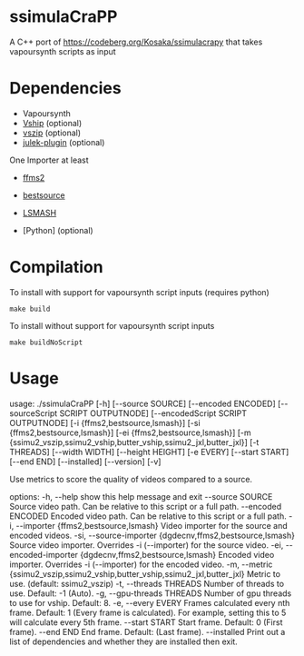 # ssimulaCraPP
A C++ port of https://codeberg.org/Kosaka/ssimulacrapy that takes vapoursynth scripts as input

# Dependencies

- Vapoursynth
- [Vship](https://github.com/Line-fr/Vship) (optional)
- [vszip](https://github.com/dnjulek/vapoursynth-zip) (optional)
- [julek-plugin](https://github.com/dnjulek/vapoursynth-julek-plugin) (optional)

One Importer at least

- [ffms2](https://github.com/FFMS/ffms2/tree/master)
- [bestsource](https://github.com/vapoursynth/bestsource)
- [LSMASH](https://github.com/l-smash/l-smash)

- [Python] (optional)

# Compilation

To install with support for vapoursynth script inputs (requires python)

`make build`

To install without support for vapoursynth script inputs

`make buildNoScript`
# Usage

usage: ./ssimulaCraPP [-h] [--source SOURCE] [--encoded ENCODED] [--sourceScript SCRIPT OUTPUTNODE] [--encodedScript SCRIPT OUTPUTNODE]
                    [-i {ffms2,bestsource,lsmash}] [-si {ffms2,bestsource,lsmash}]
                    [-ei {ffms2,bestsource,lsmash}]
                    [-m {ssimu2_vszip,ssimu2_vship,butter_vship,ssimu2_jxl,butter_jxl}]
                    [-t THREADS] [--width WIDTH] [--height HEIGHT] [-e EVERY] [--start START] [--end END]
                    [--installed] [--version] [-v]

Use metrics to score the quality of videos compared to a source.

options:
  -h, --help            show this help message and exit
  --source SOURCE       Source video path. Can be relative to this script or a full path.
  --encoded ENCODED
                        Encoded video path. Can be relative to this script or a full path.
  -i, --importer {ffms2,bestsource,lsmash}
                        Video importer for the source and encoded videos.
  -si, --source-importer {dgdecnv,ffms2,bestsource,lsmash}
                        Source video importer. Overrides -i (--importer) for the source video.
  -ei, --encoded-importer {dgdecnv,ffms2,bestsource,lsmash}
                        Encoded video importer. Overrides -i (--importer) for the encoded video.
  -m, --metric {ssimu2_vszip,ssimu2_vship,butter_vship,ssimu2_jxl,butter_jxl}
                        Metric to use. (default: ssimu2_vszip)
  -t, --threads THREADS
                        Number of threads to use. Default: -1 (Auto).
  -g, --gpu-threads THREADS
                        Number of gpu threads to use for vship. Default: 8.
  -e, --every EVERY     Frames calculated every nth frame. Default: 1 (Every frame is calculated). For example,
                        setting this to 5 will calculate every 5th frame.
  --start START         Start frame. Default: 0 (First frame).
  --end END             End frame. Default: (Last frame).
  --installed           Print out a list of dependencies and whether they are installed then exit.
